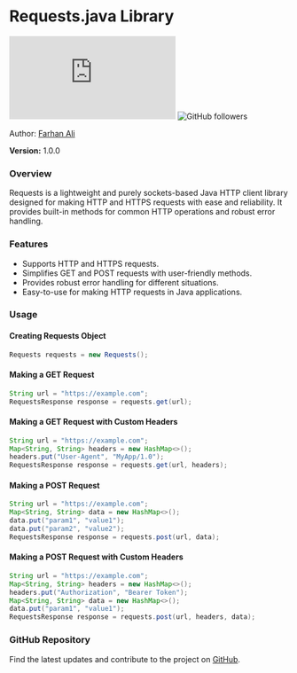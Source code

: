 # Requests.java Library

![GitHub stars](https://img.shields.io/github/stars/farhanaliofficial/Requests.java?style=social)
![GitHub followers](https://img.shields.io/github/followers/farhanaliofficial?style=social)

Author: [Farhan Ali](https://github.com/farhanaliofficial)

**Version:** 1.0.0

### Overview

Requests is a lightweight and purely sockets-based Java HTTP client library designed for making HTTP and HTTPS requests with ease and reliability. It provides built-in methods for common HTTP operations and robust error handling.

### Features

- Supports HTTP and HTTPS requests.
- Simplifies GET and POST requests with user-friendly methods.
- Provides robust error handling for different situations.
- Easy-to-use for making HTTP requests in Java applications.

### Usage

#### Creating Requests Object

```java
Requests requests = new Requests();
```

#### Making a GET Request

```java
String url = "https://example.com";
RequestsResponse response = requests.get(url);
```

#### Making a GET Request with Custom Headers

```java
String url = "https://example.com";
Map<String, String> headers = new HashMap<>();
headers.put("User-Agent", "MyApp/1.0");
RequestsResponse response = requests.get(url, headers);
```

#### Making a POST Request

```java
String url = "https://example.com";
Map<String, String> data = new HashMap<>();
data.put("param1", "value1");
data.put("param2", "value2");
RequestsResponse response = requests.post(url, data);
```

#### Making a POST Request with Custom Headers

```java
String url = "https://example.com";
Map<String, String> headers = new HashMap<>();
headers.put("Authorization", "Bearer Token");
Map<String, String> data = new HashMap<>();
data.put("param1", "value1");
RequestsResponse response = requests.post(url, headers, data);
```

### GitHub Repository

Find the latest updates and contribute to the project on [GitHub](https://github.com/farhanaliofficial/Requests.java).
